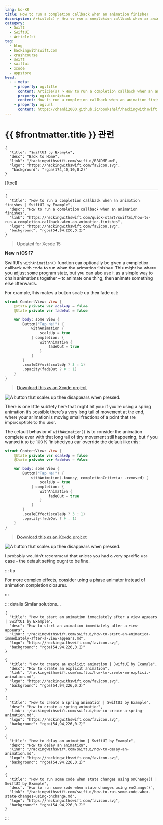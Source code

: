 ```yaml
---
lang: ko-KR
title: How to run a completion callback when an animation finishes
description: Article(s) > How to run a completion callback when an animation finishes
category:
  - Swift
  - SwiftUI
  - Article(s)
tag: 
  - blog
  - hackingwithswift.com
  - crashcourse
  - swift
  - swiftui
  - xcode
  - appstore
head:
  - - meta:
    - property: og:title
      content: Article(s) > How to run a completion callback when an animation finishes
    - property: og:description
      content: How to run a completion callback when an animation finishes
    - property: og:url
      content: https://chanhi2000.github.io/bookshelf/hackingwithswift.com/swiftui/how-to-run-a-completion-callback-when-an-animation-finishes.html
---
```


# {{ $frontmatter.title }} 관련

```component VPCard
{
  "title": "SwiftUI by Example",
  "desc": "Back to Home",
  "link": "/hackingwithswift.com/swiftui/README.md",
  "logo": "https://hackingwithswift.com/favicon.svg",
   "background": "rgba(174,10,10,0.2)"
}
```

[[toc]]

---

```component VPCard
{
  "title": "How to run a completion callback when an animation finishes | SwiftUI by Example",
  "desc": "How to run a completion callback when an animation finishes",
  "link": "https://hackingwithswift.com/quick-start/swiftui/how-to-run-a-completion-callback-when-an-animation-finishes",
  "logo": "https://hackingwithswift.com/favicon.svg",
  "background": "rgba(54,94,226,0.2)"
}
```

> Updated for Xcode 15

**New in iOS 17**

SwiftUI’s `withAnimation()` function can optionally be given a completion callback with code to run when the animation finishes. This might be where you adjust some program state, but you can also use it as a simple way to chain animations together – to animate one thing, then animate something else afterwards.

For example, this makes a button scale up then fade out:

```swift
struct ContentView: View {
    @State private var scaleUp = false
    @State private var fadeOut = false

    var body: some View {
        Button("Tap Me!") {
            withAnimation {
                scaleUp = true
            } completion: {
                withAnimation {
                    fadeOut = true
                }
            }
        }
        .scaleEffect(scaleUp ? 3 : 1)
        .opacity(fadeOut ? 0 : 1)
    }
}
```

> [<FontIcon icon="fas fa-file-zipper"/>Download this as an Xcode project](https://hackingwithswift.com/files/projects/swiftui/how-to-run-a-completion-callback-when-an-animation-finishes-1.zip)

![A button that scales up then disappears when pressed.](https://hackingwithswift.com/img/books/quick-start/swiftui/how-to-run-a-completion-callback-when-an-animation-finishes-1~dark@2x.gif)

There is one little subtlety here that might hit you: if you’re using a spring animation it’s possible there’s a very long tail of movement at the end, where your animation is moving small fractions of a point that are imperceptible to the user.

The default behavior of `withAnimation()` is to consider the animation complete even with that long tail of tiny movement still happening, but if you wanted it to be 100% finished you can override the default like this:

```swift
struct ContentView: View {
    @State private var scaleUp = false
    @State private var fadeOut = false

    var body: some View {
        Button("Tap Me!") {
            withAnimation(.bouncy, completionCriteria: .removed) {
                scaleUp = true
            } completion: {
                withAnimation {
                    fadeOut = true
                }
            }
        }
        .scaleEffect(scaleUp ? 3 : 1)
        .opacity(fadeOut ? 0 : 1)
    }
}
```

> [<FontIcon icon="fas fa-file-zipper"/>Download this as an Xcode project](https://hackingwithswift.com/files/projects/swiftui/how-to-run-a-completion-callback-when-an-animation-finishes-2.zip)

![A button that scales up then disappears when pressed.](https://hackingwithswift.com/img/books/quick-start/swiftui/how-to-run-a-completion-callback-when-an-animation-finishes-2~dark@2x.gif)

I probably wouldn’t recommend that unless you had a very specific use case – the default setting ought to be fine.

::: tip

For more complex effects, consider using a phase animator instead of animation completion closures.

:::

::: details Similar solutions…

```component VPCard
{
  "title": "How to start an animation immediately after a view appears | SwiftUI by Example",
  "desc": "How to start an animation immediately after a view appears",
  "link": "/hackingwithswift.com/swiftui/how-to-start-an-animation-immediately-after-a-view-appears.md",
  "logo": "https://hackingwithswift.com/favicon.svg",
  "background": "rgba(54,94,226,0.2)"
}
```

```component VPCard
{
  "title": "How to create an explicit animation | SwiftUI by Example",
  "desc": "How to create an explicit animation",
  "link": "/hackingwithswift.com/swiftui/how-to-create-an-explicit-animation.md",
  "logo": "https://hackingwithswift.com/favicon.svg",
  "background": "rgba(54,94,226,0.2)"
}
```

```component VPCard
{
  "title": "How to create a spring animation | SwiftUI by Example",
  "desc": "How to create a spring animation",
  "link": "/hackingwithswift.com/swiftui/how-to-create-a-spring-animation.md",
  "logo": "https://hackingwithswift.com/favicon.svg",
  "background": "rgba(54,94,226,0.2)"
}
```

```component VPCard
{
  "title": "How to delay an animation | SwiftUI by Example",
  "desc": "How to delay an animation",
  "link": "/hackingwithswift.com/swiftui/how-to-delay-an-animation.md",
  "logo": "https://hackingwithswift.com/favicon.svg",
  "background": "rgba(54,94,226,0.2)"
}
```

```component VPCard
{
  "title": "How to run some code when state changes using onChange() | SwiftUI by Example",
  "desc": "How to run some code when state changes using onChange()",
  "link": "/hackingwithswift.com/swiftui/how-to-run-some-code-when-state-changes-using-onchange.md",
  "logo": "https://hackingwithswift.com/favicon.svg",
  "background": "rgba(54,94,226,0.2)"
}
```

:::

